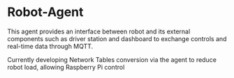 # Robot-Agent

This agent provides an interface between robot and its external components such as driver station and dashboard to exchange controls and real-time data through MQTT.  

Currently developing Network Tables conversion via the agent to reduce robot load, allowing Raspberry Pi control
